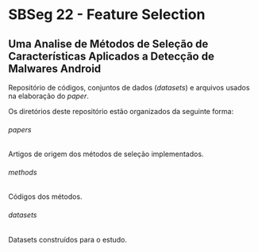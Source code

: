 # SBSeg 22 - Feature Selection
## Uma Analise de Métodos de Seleção de Características Aplicados a Detecção de Malwares Android

Repositório de códigos, conjuntos de dados (*datasets*) e arquivos usados na elaboração do *paper*.

Os diretórios deste repositório estão organizados da seguinte forma:

###### papers
Artigos de origem dos métodos de seleção implementados.

###### methods
Códigos dos métodos.

###### datasets
Datasets construídos para o estudo.
